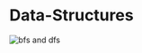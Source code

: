 # Data-Structures
![bfs and dfs](https://user-images.githubusercontent.com/113445140/215043703-b47f36d0-54c3-4ac4-9dad-4929f0db6a97.jpg)
